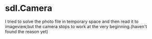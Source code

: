 # sdl.Camera
I tried to solve the photo file in temporary space and then read it to imageview,but the camera stops to work at the very beginning.(haven't found the reason yet)
